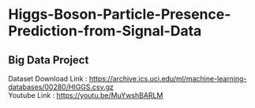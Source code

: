 # Higgs-Boson-Particle-Presence-Prediction-from-Signal-Data
## Big Data Project

Dataset Download Link : https://archive.ics.uci.edu/ml/machine-learning-databases/00280/HIGGS.csv.gz<br>
Youtube Link : https://youtu.be/MuYwshBARLM
